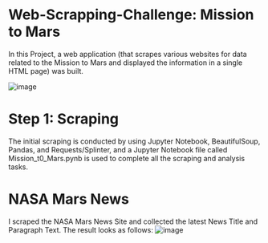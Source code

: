 # Web-Scrapping-Challenge: Mission to Mars


In this Project, a web application (that scrapes various websites for data related to the Mission to Mars and displayed the information in a single HTML page) was built.

![image](https://user-images.githubusercontent.com/68763904/112877067-2325f780-907b-11eb-83de-5c16ba9ae22b.png)


# Step 1: Scraping
The initial scraping is conducted by using Jupyter Notebook, BeautifulSoup, Pandas, and Requests/Splinter, and a Jupyter Notebook file called Mission_t0_Mars.pynb is used to complete all the scraping and analysis tasks.

# NASA Mars News
I scraped the NASA Mars News Site and collected the latest News Title and Paragraph Text. The result looks as follows:
![image](https://user-images.githubusercontent.com/68763904/112877500-b0694c00-907b-11eb-8e23-5a724528fe07.png)

